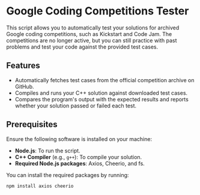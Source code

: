 # Google Coding Competitions Tester

This script allows you to automatically test your solutions for archived Google coding competitions, such as Kickstart and Code Jam. The competitions are no longer active, but you can still practice with past problems and test your code against the provided test cases.

## Features
- Automatically fetches test cases from the official competition archive on GitHub.
- Compiles and runs your C++ solution against downloaded test cases.
- Compares the program's output with the expected results and reports whether your solution passed or failed each test.

## Prerequisites

Ensure the following software is installed on your machine:
- **Node.js**: To run the script.
- **C++ Compiler** (e.g., `g++`): To compile your solution.
- **Required Node.js packages**: Axios, Cheerio, and fs.

You can install the required packages by running:

```bash
npm install axios cheerio
